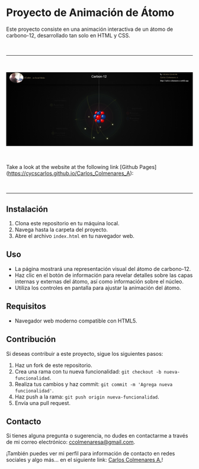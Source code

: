 # Proyecto de Animación de Átomo

Este proyecto consiste en una animación interactiva de un átomo de carbono-12, desarrollado tan solo en HTML y CSS.

<br>

---

<br>

![Website banner!](assets/img/readme.png)

<br>

Take a look at the website at the following link [Github Pages] (https://cycscarlos.github.io/Carlos_Colmenares_A):

<br>

---

## Instalación

1. Clona este repositorio en tu máquina local.
2. Navega hasta la carpeta del proyecto.
3. Abre el archivo `index.html` en tu navegador web.

## Uso

- La página mostrará una representación visual del átomo de carbono-12.
- Haz clic en el botón de información para revelar detalles sobre las capas internas y externas del átomo, así como información sobre el núcleo.
- Utiliza los controles en pantalla para ajustar la animación del átomo.

## Requisitos

- Navegador web moderno compatible con HTML5.

## Contribución

Si deseas contribuir a este proyecto, sigue los siguientes pasos:

1. Haz un fork de este repositorio.
2. Crea una rama con tu nueva funcionalidad: `git checkout -b nueva-funcionalidad`.
3. Realiza tus cambios y haz commit: `git commit -m 'Agrega nueva funcionalidad'`.
4. Haz push a la rama: `git push origin nueva-funcionalidad`.
5. Envía una pull request.

## Contacto

Si tienes alguna pregunta o sugerencia, no dudes en contactarme a través de mi correo electrónico: [ccolmenaresa@gmail.com](mailto:ccolmenaresa@gmail.com).

¡También puedes ver mi perfil para información de contacto en redes sociales y algo más... en el siguiente link: [Carlos Colmenares A.](https://carlos-colmenares-a.netlify.app)!
